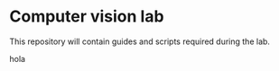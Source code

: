 # Computer vision lab

This repository will contain guides and scripts required during the lab.

hola
